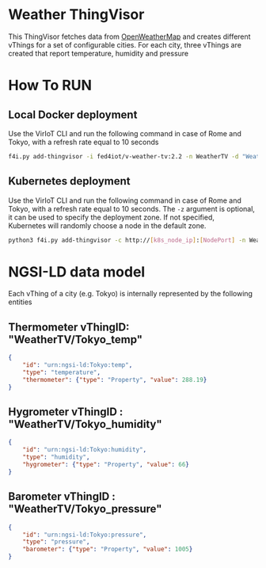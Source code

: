 # Weather ThingVisor

This ThingVisor fetches  data from [OpenWeatherMap](openweathermap.org) and creates different vThings for a set of configurable cities. For each city, three vThings are created that report temperature, humidity and pressure

# How To RUN

## Local Docker deployment

Use the VirIoT CLI and run the following command in case of Rome and Tokyo, with a refresh rate equal to 10 seconds  

```bash
f4i.py add-thingvisor -i fed4iot/v-weather-tv:2.2 -n WeatherTV -d "Weather ThingVisor fetching data from open weather" -p "{'cities':['Rome', 'Tokyo'], 'rate':'10'}"
```

## Kubernetes deployment

Use the VirIoT CLI and run the following command in case of Rome and Tokyo, with a refresh rate equal to 10 seconds.
The `-z` argument is optional, it can be used to specify the deployment zone. If not specified,   
Kubernetes will randomly choose a node in the default zone.

```bash
python3 f4i.py add-thingvisor -c http://[k8s_node_ip]:[NodePort] -n WeatherTV -d "Weather ThingVisor fetching data from open weather" -p '{"cities":["Rome", "Tokyo"], "rate":10}' -y "../yaml/thingVisor-weather.yaml" -z Japan  
```


# NGSI-LD data model

Each vThing of a city (e.g. Tokyo) is internally represented by the following entities

## Thermometer vThingID: "WeatherTV/Tokyo_temp"

```json
{
    "id": "urn:ngsi-ld:Tokyo:temp",
    "type": "temperature",
    "thermometer": {"type": "Property", "value": 288.19}
}
```

## Hygrometer vThingID : "WeatherTV/Tokyo_humidity"

```json
{
    "id": "urn:ngsi-ld:Tokyo:humidity",
    "type": "humidity",
    "hygrometer": {"type": "Property", "value": 66}
}
```

## Barometer vThingID : "WeatherTV/Tokyo_pressure"

```json
{
    "id": "urn:ngsi-ld:Tokyo:pressure",
    "type": "pressure",
    "barometer": {"type": "Property", "value": 1005}
}
```
